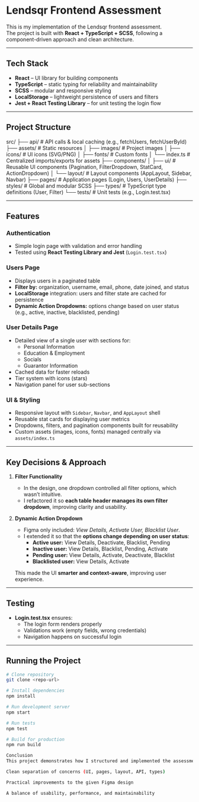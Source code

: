 # Lendsqr Frontend Assessment

This is my implementation of the Lendsqr frontend assessment.  
The project is built with **React + TypeScript + SCSS**, following a component-driven approach and clean architecture.

---

## Tech Stack
- **React** – UI library for building components  
- **TypeScript** – static typing for reliability and maintainability  
- **SCSS** – modular and responsive styling  
- **LocalStorage** – lightweight persistence of users and filters  
- **Jest + React Testing Library** – for unit testing the login flow  

---

## Project Structure

src/
├── api/                  # API calls & local caching (e.g., fetchUsers, fetchUserById)
├── assets/               # Static resources
│   ├── images/           # Project images
│   ├── icons/            # UI icons (SVG/PNG)
│   ├── fonts/            # Custom fonts
│   └── index.ts          # Centralized imports/exports for assets
├── components/
│   ├── ui/               # Reusable UI components (Pagination, FilterDropdown, StatCard, ActionDropdown)
│   └── layout/           # Layout components (AppLayout, Sidebar, Navbar)
├── pages/                # Application pages (Login, Users, UserDetails)
├── styles/               # Global and modular SCSS
├── types/                # TypeScript type definitions (User, Filter)
└── tests/                # Unit tests (e.g., Login.test.tsx)

---

##  Features

### Authentication
- Simple login page with validation and error handling
- Tested using **React Testing Library and Jest** (`Login.test.tsx`)

### Users Page
- Displays users in a paginated table  
- **Filter by:** organization, username, email, phone, date joined, and status  
- **LocalStorage** integration: users and filter state are cached for persistence  
- **Dynamic Action Dropdowns:** options change based on user status (e.g., active, inactive, blacklisted, pending)  

### User Details Page
- Detailed view of a single user with sections for:  
  - Personal Information  
  - Education & Employment  
  - Socials  
  - Guarantor Information  
- Cached data for faster reloads  
- Tier system with icons (stars)  
- Navigation panel for user sub-sections  

### UI & Styling
- Responsive layout with `Sidebar`, `Navbar`, and `AppLayout` shell  
- Reusable stat cards for displaying user metrics  
- Dropdowns, filters, and pagination components built for reusability  
- Custom assets (images, icons, fonts) managed centrally via `assets/index.ts`  

---

## Key Decisions & Approach

1. **Filter Functionality**  
   - In the design, one dropdown controlled all filter options, which wasn’t intuitive.  
   - I refactored it so **each table header manages its own filter dropdown**, improving clarity and usability.  

2. **Dynamic Action Dropdown**  
   - Figma only included: *View Details, Activate User, Blacklist User*.  
   - I extended it so that the **options change depending on user status**:  
     - **Active user:** View Details, Deactivate, Blacklist, Pending  
     - **Inactive user:** View Details, Blacklist, Pending, Activate  
     - **Pending user:** View Details, Activate, Deactivate, Blacklist  
     - **Blacklisted user:** View Details, Activate  

    This made the UI **smarter and context-aware**, improving user experience.  

---

## Testing
- **Login.test.tsx** ensures:  
  - The login form renders properly  
  - Validations work (empty fields, wrong credentials)  
  - Navigation happens on successful login  

---

##  Running the Project

```bash
# Clone repository
git clone <repo-url>

# Install dependencies
npm install

# Run development server
npm start

# Run tests
npm test

# Build for production
npm run build

Conclusion
This project demonstrates how I structured and implemented the assessment:

Clean separation of concerns (UI, pages, layout, API, types)

Practical improvements to the given Figma design

A balance of usability, performance, and maintainability